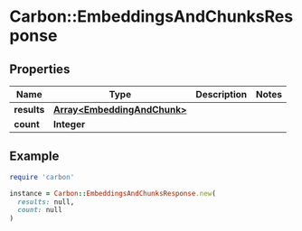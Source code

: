 # Carbon::EmbeddingsAndChunksResponse

## Properties

| Name | Type | Description | Notes |
| ---- | ---- | ----------- | ----- |
| **results** | [**Array&lt;EmbeddingAndChunk&gt;**](EmbeddingAndChunk.md) |  |  |
| **count** | **Integer** |  |  |

## Example

```ruby
require 'carbon'

instance = Carbon::EmbeddingsAndChunksResponse.new(
  results: null,
  count: null
)
```

